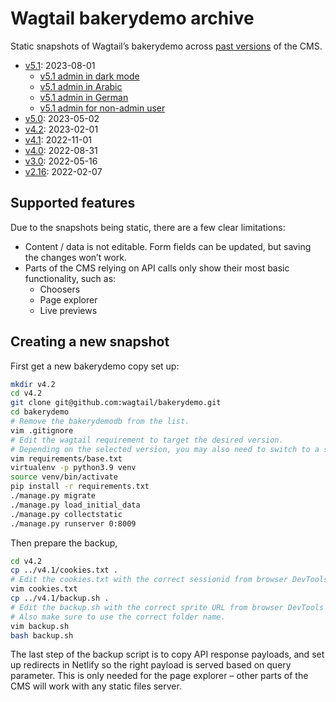 # Wagtail bakerydemo archive

Static snapshots of Wagtail’s bakerydemo across [past versions](https://github.com/wagtail/wagtail/wiki/release-schedule) of the CMS.

- [v5.1](https://static-wagtail-v5-1.netlify.app/): 2023-08-01
  - [v5.1 admin in dark mode](https://static-wagtail-v5-1.netlify.app/admin-dark/)
  - [v5.1 admin in Arabic](https://static-wagtail-v5-1.netlify.app/admin-arabic/)
  - [v5.1 admin in German](https://static-wagtail-v5-1.netlify.app/admin-german/)
  - [v5.1 admin for non-admin user](https://static-wagtail-v5-1.netlify.app/admin-editor/)
- [v5.0](https://static-wagtail-v5-0.netlify.app/): 2023-05-02
- [v4.2](https://static-wagtail-v4-2.netlify.app/): 2023-02-01
- [v4.1](https://static-wagtail-v4-1.netlify.app/): 2022-11-01
- [v4.0](https://static-wagtail-v4-0.netlify.app/): 2022-08-31
- [v3.0](https://static-wagtail-v3-0.netlify.app/): 2022-05-16
- [v2.16](https://static-wagtail-v2-16.netlify.app/): 2022-02-07

## Supported features

Due to the snapshots being static, there are a few clear limitations:

- Content / data is not editable. Form fields can be updated, but saving the changes won’t work.
- Parts of the CMS relying on API calls only show their most basic functionality, such as:
  - Choosers
  - Page explorer
  - Live previews

## Creating a new snapshot

First get a new bakerydemo copy set up:

```bash
mkdir v4.2
cd v4.2
git clone git@github.com:wagtail/bakerydemo.git
cd bakerydemo
# Remove the bakerydemodb from the list.
vim .gitignore
# Edit the wagtail requirement to target the desired version.
# Depending on the selected version, you may also need to switch to a specific commit of the bakerydemo, or make arbitrary changes to the code.
vim requirements/base.txt
virtualenv -p python3.9 venv
source venv/bin/activate
pip install -r requirements.txt
./manage.py migrate
./manage.py load_initial_data
./manage.py collectstatic
./manage.py runserver 0:8009
```

Then prepare the backup,

```bash
cd v4.2
cp ../v4.1/cookies.txt .
# Edit the cookies.txt with the correct sessionid from browser DevTools.
vim cookies.txt
cp ../v4.1/backup.sh .
# Edit the backup.sh with the correct sprite URL from browser DevTools (`localStorage.getItem('wagtail:spriteRevision')`).
# Also make sure to use the correct folder name.
vim backup.sh
bash backup.sh
```

The last step of the backup script is to copy API response payloads, and set up redirects in Netlify so the right payload is served based on query parameter. This is only needed for the page explorer – other parts of the CMS will work with any static files server.
